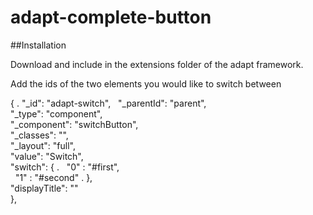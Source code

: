 # adapt-complete-button

##Installation

Download and include in the extensions folder of the adapt framework. 

Add the ids of the two elements you would like to switch between

{ . 
  "_id": "adapt-switch",  
  "_parentId": "parent",  
  "_type": "component",  
  "_component": "switchButton",  
  "_classes": "",  
  "_layout": "full",  
  "value": "Switch",  
  "switch": { . 
    "0" : "#first",  
    "1" : "#second" . 
  },  
  "displayTitle": ""  
},
